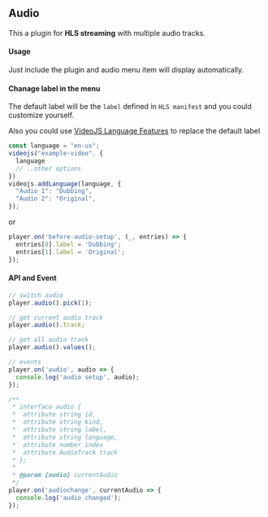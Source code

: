 ## Audio

This a plugin for **HLS streaming** with multiple audio tracks.

#### Usage

Just include the plugin and audio menu item will display automatically.

#### Chanage label in the menu

The default label will be the `label` defined in `HLS manifest` and you could customize yourself.

Also you could use [VideoJS Language Features](https://docs.videojs.com/docs/guides/languages.html) to replace the default label

```js
const language = "en-us";
videojs("example-video". {
  language
  // ..other options
})
videojs.addLanguage(language, {
  "Audio 1": "Dubbing",
  "Audio 2": "Original",
});
```

or

```js
player.on('before-audio-setup', (_, entries) => {
  entries[0].label = 'Dubbing';
  entries[1].label = 'Original';
});
```

#### API and Event

```js
// switch audio
player.audio().pick(1);

// get current audio track
player.audio().track;

// get all audio track
player.audio().values();

// events
player.on('audio', audio => {
  console.log('audio setup', audio);
});

/**
 * interface audio {
 *  attribute string id,
 *  attribute string kind,
 *  attribute string label,
 *  attribute string language,
 *  attribute number index
 *  attribute AudioTrack track
 * };
 *
 * @param {audio} currentAudio
 */
player.on('audiochange', currentAudio => {
  console.log('audio changed');
});
```
